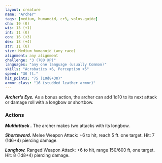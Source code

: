 ```yaml
---
layout: creature
name: "Archer"
tags: [medium, humanoid, cr3, volos-guide]
cha: 10 (0)
wis: 13 (+1)
int: 11 (0)
con: 16 (+3)
dex: 18 (+4)
str: 11 (0)
size: Medium humanoid (any race)
alignment: any alignment
challenge: "3 (700 XP)"
languages: "any one language (usually Common)"
skills: "Acrobatics +6, Perception +5"
speed: "30 ft."
hit_points: "75 (10d8+30)"
armor_class: "16 (studded leather armor)"
---
```


***Archer's Eye.*** As a bonus action, the archer can add 1d10 to its next attack or damage roll with a longbow or shortbow.

### Actions

***Multiattack .*** The archer makes two attacks with its longbow.

***Shortsword.*** Melee Weapon Attack: +6 to hit, reach 5 ft. one target. Hit: 7 (1d6+4) piercing damage.

***Longbow.*** Ranged Weapon Attack: +6 to hit, range 150/600 ft, one target. Hit: 8 (1d8+4) piercing damage.
